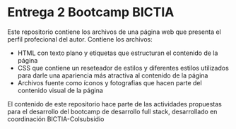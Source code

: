 <h1>Entrega 2 Bootcamp BICTIA</h1>
<p>Este repositorio contiene los archivos de una página web que presenta el perfil profecional del autor. Contiene los archivos:</p>
<ul>
  <li>HTML con texto plano y etiquetas que estructuran el contenido de la página</li>
  <li>CSS que contiene un reseteador de estilos y diferentes estilos utilizados para darle una apariencia más atractiva al contenido de la página</li>
  <li>Archivos fuente como íconos y fotografias que hacen parte del contenido visual de la página</li>
</ul>
<p>El contenido de este repositorio hace parte de las actividades propuestas para el desarrollo del bootcamp de desarrollo full stack, desarrollado en coordinación BICTIA-Colsubsidio</p>
